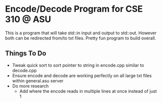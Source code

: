 # Encode/Decode Program for CSE 310 @ ASU
This is a program that will take std::in input and output to std::out. However both can be redirected from/to txt files. Pretty fun program to build overall.

## Things To Do
* Tweak quick sort to sort pointer to string in encode.cpp similar to decode.cpp
* Ensure encode and decode are working perfectly on all large txt files within general.asu server
* Do more research
    * Add where the encode reads in multiple lines at once instead of just 1